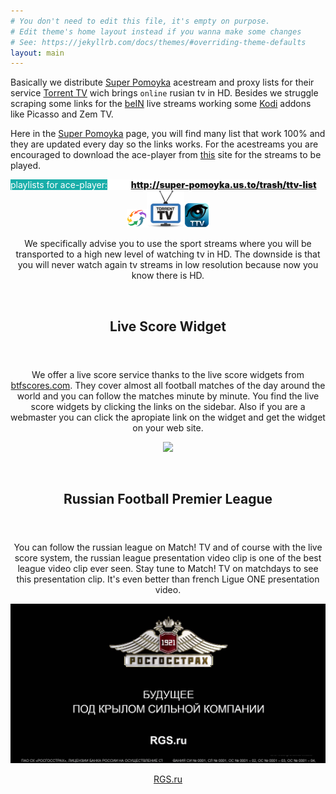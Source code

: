 ```yaml
---
# You don't need to edit this file, it's empty on purpose.
# Edit theme's home layout instead if you wanna make some changes
# See: https://jekyllrb.com/docs/themes/#overriding-theme-defaults
layout: main
---
```

Basically we distribute [Super Pomoyka](http://super-pomoyka.us.to/trash/ttv-list/) acestream and proxy lists for their service [Torrent TV](https://torrent-tv.ru) wich brings `online`  rusian tv in HD. Besides we struggle scraping some links for the [beIN](https://bein.com) live streams working some [Kodi](http://www.beinsports.com/en/) addons like Picasso and Zem TV.

Here in the [Super Pomoyka](http://super-pomoyka.us.to/trash/ttv-list/) page, you will find many list that work 100% and they are updated every day so the links works. For the acestreams you are encouraged to download the ace-player from [this](http://acestream.org) site for the streams to be played.
<html>
	<div id="logo">
		<tr><td><span style="color:#fff;background-color:#18aea9;">playlists for ace-player:</span></td><td><span style="font-weight:900;background-color:#fff;color:#fff;">Link: <a href="http://super-pomoyka.us.to/trash/ttv-list">http://super-pomoyka.us.to/trash/ttv-list</a></span></td></tr>
						<center><td><img src="images/acestreamlogo.png"><img src="images/torrent-tv.png" height="60px"><td><img src="images/ttv-kodi.png" height="40px"></td><br>
	
We specifically advise you to use the sport streams where you will be transported to a high new level of watching tv in HD. The downside is that you will never watch again tv streams in low resolution because now you know there is HD.
<html>
	<div class="divider">&nbsp;</div>
	<section>
		<header>
			<h2>Live Score Widget</h2>
		</header>
		<p>We offer a live score service thanks to the live score widgets from <a href="//btfscores.com" rel="nofollow">btfscores.com</a>. They cover almost all football matches of the day around the world and you can follow the matches minute by minute. You find the live score widgets by clicking the links on the sidebar. Also if you are a webmaster you can click the apropiate link on the widget and get the widget on your web site.</p>
		<center><p><img src="//www.btfscores.com/assets/img/logo.png"></p></center>
	<section>
	<div class="divider">&nbsp;</div>
	<section>
		<header><h2>Russian Football Premier League</h2></header>
	</section>
	<p>You can follow the russian league on Match! TV and of course with the live score system, the russian league presentation video clip is one of the best league video clip ever seen. Stay tune to Match! TV on matchdays to see this presentation clip. It's even better than french Ligue ONE presentation video.</p>
	<p><a href="/images/russian-premier.jpg" class="image full"><img src="/images/russian-premier.jpg" width="792px"></a></p>
	<center><p><a href="//rgs.ru"><span>RGS.ru</span></a></p></center>
	<!--<img src="images/pic01.jpg" width="800">-->
	<!--<img src="images/pic12.jpg" width="800">
	<img src="images/pic13.jpg" width="800">-->
	<div class="divider">&nbsp;</div>


